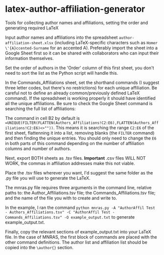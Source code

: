 # latex-author-affiliation-generator
Tools for collecting author names and affiliations, setting the order and generating required LaTeX

Input author names and affiliations into the spreadsheet `author-affiliation-sheet.xlsx` (including LaTeX-specific characters such as `Homer \'{A}ccented-Surname` for an accented A). Preferably import the sheet into a Google Sheet first so it can be shared with collaborators who can input their information themselves.

Set the order of authors in the 'Order' column of this first sheet, you don't need to sort the list as the Python script will handle this.

In the Commands_Affiliations sheet, set the shorthand commands (I suggest three letter codes, but there's no restrictions) for each unique affiliation. Be careful not to define an already common/previously defined LaTeX command). If the spreadsheet is working properly it should have identified all the unique affiliations. Be sure to check the Google Sheet command is searching the full list of affiliations:

The command in cell B2 by default is `=UNIQUE(FILTER(FLATTEN(Authors_Affiliations!C2:E6),FLATTEN(Authors_Affiliations!C2:E6)<>""))`.
This means it is searching the range `C2:E6` of the first sheet, flattenning it into a list, removing blanks (the `FILTER` command) and then finding the unique entries. You should only need to change the `E6` in both parts of this command depending on the number of affiliation columns and number of authors.

Next, export BOTH sheets as .tsv files. **Important** .csv files WILL NOT WORK, the commas in affiliation addresses make this not viable.

Place the .tsv files wherever you want, I'd suggest the same folder as the .py file you will use to generate the LaTeX.

The mnras.py file requires three arguments in the command line, relative paths to: the Author_Affiliations.tsv file; the Commands_Affiliations.tsv file; and the name of the file you with to create and write to.

In the example, I ran the command `python mnras.py -A "AuthorAffil Test - Authors_Affiliations.tsv" -C "AuthorAffil Test - Commands_Affiliations.tsv" -O example_output.txt` to generate example_output.txt.

Finally, copy the relevant sections of example_output.txt into your LaTeX file. In the case of MNRAS, the first block of commands are placed with the other command definitions. The author list and affiliation list should be copied into the `\author{}` section.
